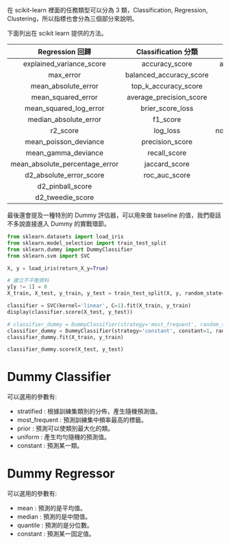 

在 scikit-learn 裡面的任務類型可以分為 $3$ 類，Classification, Regression, Clustering，所以指標也會分為三個部分來說明。


下面列出在 scikit learn 提供的方法。


| Regression 回歸 | Classification 分類 | Clustering 分群 |
| :----: | :----: | :----: |
| explained_variance_score | accuracy_score | adjusted_mutual_info_score |
| max_error | balanced_accuracy_score | adjusted_rand_score |
| mean_absolute_error | top_k_accuracy_score | completeness_score |
| mean_squared_error | average_precision_score | fowlkes_mallows_score |
| mean_squared_log_error | brier_score_loss | homogeneity_score |
| median_absolute_error | f1_score | mutual_info_score |
| r2_score | log_loss | normalized_mutual_info_score |
| mean_poisson_deviance | precision_score | rand_score |
| mean_gamma_deviance | recall_score | v_measure_score |
| mean_absolute_percentage_error | jaccard_score | |
| d2_absolute_error_score | roc_auc_score | | 
| d2_pinball_score | | |
| d2_tweedie_score | | |



最後還會提及一種特別的 Dummy 評估器，可以用來做 baseline 的值，我們廢話不多說直接進入 Dummy 的實戰環節。




```python 
from sklearn.datasets import load_iris
from sklearn.model_selection import train_test_split
from sklearn.dummy import DummyClassifier
from sklearn.svm import SVC

X, y = load_iris(return_X_y=True)

# 建立不平衡資料
y[y != 1] = 0
X_train, X_test, y_train, y_test = train_test_split(X, y, random_state=87)

classifier = SVC(kernel='linear', C=1).fit(X_train, y_train)
display(classifier.score(X_test, y_test))

# classifier_dummy = DummyClassifier(strategy='most_frequent', random_state=87)
classifier_dummy = DummyClassifier(strategy='constant', constant=1, random_state=87)
classifier_dummy.fit(X_train, y_train)

classifier_dummy.score(X_test, y_test)

```


# Dummy Classifier


可以選用的參數有:
- stratified : 根據訓練集類別的分佈，產生隨機預測值。
- most_frequent : 預測訓練集中頻率最高的標籤。
- prior : 預測可以使類別最大化的類。
- uniform : 產生均勻隨機的預測值。
- constant : 預測某一類。


# Dummy Regressor

可以選用的參數有:
- mean : 預測的是平均值。
- median : 預測的是中間值。
- quantile : 預測的是分位數。
- constant : 預測某一固定值。


